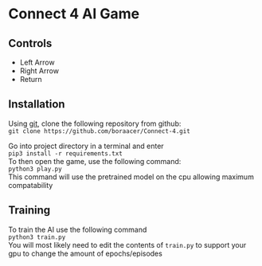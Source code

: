 # Connect 4 AI Game 

## Controls
- Left Arrow 
- Right Arrow
- Return


## Installation
Using [git](https://git-scm.com/downloads), clone the following repository from github: <br>
`git clone https://github.com/boraacer/Connect-4.git`<br>

Go into project directory in a terminal and enter <br>
`pip3 install -r requirements.txt`
<br>
To then open the game, use the following command: <br>
`python3 play.py` <br>
This command will use the pretrained model on the cpu allowing maximum compatability


## Training
To train the AI use the following command <br>
`python3 train.py` <br>
You will most likely need to edit the contents of `train.py` to support your gpu to change the amount of epochs/episodes